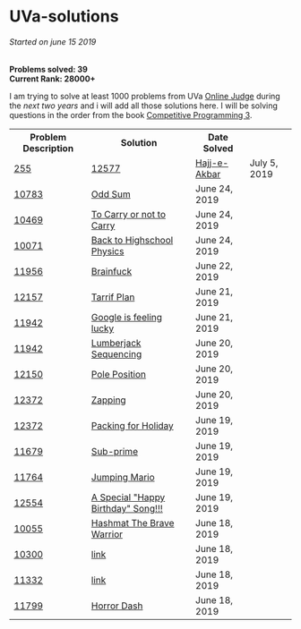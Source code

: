 # UVa-solutions
<h6>Started on june 15 2019</h6>
<b>Problems solved: 39</b><br>
<b>Current Rank: 28000+</b><br>


I am trying to solve at least 1000 problems from UVa <a href="http://uva.onlinejudge.org">Online Judge</a> during the <em><a title="started on june 15 2019">next two years</a></em> and i will add all those solutions here. I will be solving questions in the order from the book <a href="https://cpbook.net">Competitive Programming 3</a>.

<table>
  <tr>
    <th>Problem Description</th>
    <th>Solution</th>
    <th>Date Solved</th>
  </tr>
 
 <tr>
  <td><a href="https://onlinejudge.org/external/2/255.pdf">255</td>
    <td><a href="../../blob/master/Introduction/Ad%20Hoc%20problems/Game%20(chess)/255%20-%20Correct%20Move>255 - Correct Move</a></td>
    <td>September 15, 2019</td>
  </tr>
 
 <tr>
    <td><a href="https://onlinejudge.org/external/125/12577.pdf">12577</td>
    <td><a href="../../../tree/master/super%20easy/12577%20-%20-Hajj-e-Akbar">Hajj-e-Akbar</a></td>
    <td>July 5, 2019</td>
  </tr>

 <tr>
  <td><a href="https://onlinejudge.org/external/107/10783.pdf">10783</td>
    <td><a href="../../../tree/master/odd%20sum">Odd Sum</a></td>
    <td>June 24, 2019</td>
  </tr>
  <tr>
    <td><a href="https://onlinejudge.org/external/119/10469.pdf">10469</td>
    <td><a href="../../../tree/master/Mathematics/The%20Simpler%20Ones/10469%20-%20To%20Carry%20or%20not%20To%20Carry">To Carry or not to Carry</a></td>
    <td>June 24, 2019</td>
  </tr>
  <tr>
    <td><a href="https://onlinejudge.org/external/100/10071.pdf">10071</td>
    <td><a href="../../../tree/master/Mathematics/The%20Simpler%20Ones/10071%20-%20Back%20to%20High%20School%20Physics">Back to Highschool Physics</a></td>
    <td>June 24, 2019</td>
  </tr>
  
  <tr>
    <td><a href="https://onlinejudge.org/external/119/11956.pdf">11956</td>
    <td><a href="../../../tree/master/Introduction/Getting%20Started:%20The%20easy%20problems/Medium/11956%20-%20BrainFuck">Brainfuck</a></td>
    <td>June 22, 2019</td>
  </tr>
  
  <tr>
    <td><a href="https://onlinejudge.org/external/121/12157.pdf">12157</td>
    <td><a href="https://github.com/shubhamrautela/UVa-solutions/blob/master/Introduction/Getting%20Started:%20The%20easy%20problems/Easy/12157%20-%20Tariff%20Plan">Tarrif Plan</a></td>
    <td>June 21, 2019</td>
  </tr>
  
  <tr>
    <td><a href="https://onlinejudge.org/external/119/11942.pdf">11942</td>
    <td><a href="https://github.com/shubhamrautela/UVa-solutions/blob/master/Introduction/Getting%20Started:%20The%20easy%20problems/Easy/12015%20-%20Google%20is%20feeling%20Lucky">Google is feeling lucky</a></td>
    <td>June 21, 2019</td>
  </tr>
  
  <tr>
    <td><a href="https://onlinejudge.org/external/119/11942.pdf">11942</td>
    <td><a href="https://github.com/shubhamrautela/UVa-solutions/blob/master/Introduction/Getting%20Started:%20The%20easy%20problems/Easy/11942%20-%20Lumberjack%20Sequencing">Lumberjack Sequencing</a></td>
    <td>June 20, 2019</td>
  </tr>

<tr>
    <td><a href="https://onlinejudge.org/external/121/12150.pdf">12150</td>
    <td><a href="https://github.com/shubhamrautela/UVa-solutions/blob/master/Introduction/Getting%20Started:%20The%20easy%20problems/Easy/12150%20-%20Pole%20Position">Pole Position</a></td>
    <td>June 20, 2019</td>
  </tr>

<tr>
    <td><a href="https://onlinejudge.org/external/124/12468.pdf">12372</td>
    <td><a href="https://github.com/shubhamrautela/UVa-solutions/blob/master/Introduction/Getting%20Started:%20The%20easy%20problems/Easy/12468%20-%20Zapping">Zapping</a></td>
    <td>June 20, 2019</td>
  </tr>


  <tr>
    <td><a href="https://onlinejudge.org/external/123/12372.pdf">12372</td>
    <td><a href="https://github.com/shubhamrautela/UVa-solutions/blob/master/Introduction/Getting%20Started:%20The%20easy%20problems/Super%20Easy/12372%20-%20Packing%20for%20Holiday">Packing for Holiday</a></td>
    <td>June 19, 2019</td>
  </tr>

  <tr>
    <td><a href="https://onlinejudge.org/external/116/11679.pdf">11679</td>
    <td><a href="https://github.com/shubhamrautela/UVa-solutions/blob/master/Introduction/Getting%20Started:%20The%20easy%20problems/Easy/11679%20-%20Sub%20Prime">Sub-prime</a></td>
    <td>June 19, 2019</td>
  </tr>
  
  <tr>
    <td><a href="https://onlinejudge.org/external/117/11764.pdf">11764</td>
    <td><a href="https://github.com/shubhamrautela/UVa-solutions/blob/master/Introduction/Getting%20Started:%20The%20easy%20problems/Easy/11764%20-%20Jumping%20Mario">Jumping Mario</a></td>
    <td>June 19, 2019</td>
  </tr>
  
  <tr>
    <td><a href="https://uva.onlinejudge.org/external/125/12554.pdf">12554</td>
    <td><a href="https://github.com/shubhamrautela/UVa-solutions/blob/master/Introduction/Getting%20Started:%20The%20easy%20problems/Easy/12554%20-%20A%20Special%20%22Happy%20Birthday%22%20Song!">A Special "Happy Birthday" Song!!!</a></td>
    <td>June 19, 2019</td>
  </tr>
  
  <tr>
    <td><a href="https://uva.onlinejudge.org/external/100/10055.pdf">10055</td>
    <td><a href="https://github.com/shubhamrautela/UVa-solutions/blob/master/Mathematics/The%20Simpler%20Ones/10055%20-%20Hashmat%20The%20Brave%20Warrior">Hashmat The Brave Warrior</a></td>
    <td>June 18, 2019</td>
  </tr>
  
  <tr>
    <td><a href="https://uva.onlinejudge.org/external/103/10300.pdf">10300</td>
    <td><a href="https://github.com/shubhamrautela/UVa-solutions/blob/master/11799%20-%20Horror%20Dash">link</a></td>
    <td>June 18, 2019</td>
  </tr>
  
  <tr>
    <td><a href="https://uva.onlinejudge.org/external/113/11332.pdf">11332</td>
    <td><a href="https://github.com/shubhamrautela/UVa-solutions/blob/master/11799%20-%20Horror%20Dash">link</a></td>
    <td>June 18, 2019</td>
  </tr>
  
  <tr>
    <td><a href="https://uva.onlinejudge.org/external/117/11799.pdf">11799</td>
    <td><a href="https://github.com/shubhamrautela/UVa-solutions/blob/master/11799%20-%20Horror%20Dash">Horror Dash</a></td>
    <td>June 18, 2019</td>
  </tr>
  
  </table>
